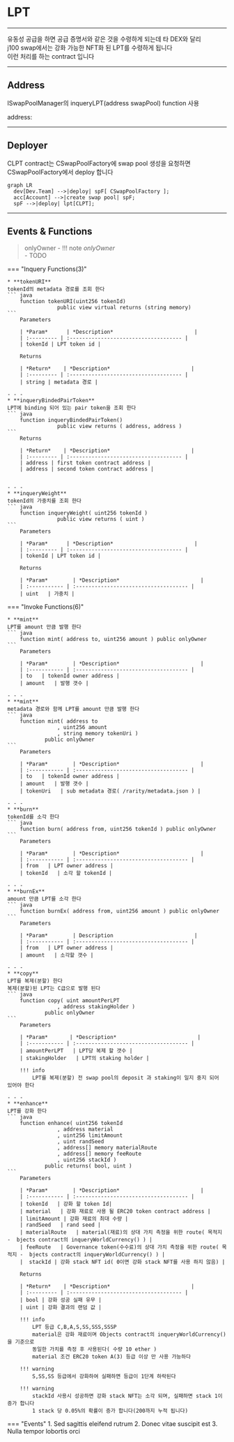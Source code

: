 # **LPT**
- - -
유동성 공급을 하면 공급 증명서와 같은 것을 수령하게 되는데 타 DEX와 달리    
j100 swap에서는 강화 가능한 NFT화 된 LPT를 수령하게 됩니다   
이런 처리를 하는 contract 입니다   

- - -
## **Address**
ISwapPoolManager의 inqueryLPT(address swapPool) function 사용

address:   
- - -

## **Deployer**

CLPT contract는 CSwapPoolFactory에 swap pool 생성을 요청하면   
CSwapPoolFactory에서 deploy 합니다   

``` mermaid
graph LR
  dev[Dev.Team] -->|deploy| spF[ CSwapPoolFactory ];
  acc[Account] -->|create swap pool| spF;
  spF -->|deploy| lpt[CLPT];
```
- - -

## **Events & Functions**

> onlyOwner - 
!!! note
    *onlyOwner*   
    - TODO

=== "Inquery Functions(3)"

    * **tokenURI**   
    tokenId의 metadata 경로를 조회 한다
    ``` java
        function tokenURI(uint256 tokenId) 
                    public view virtual returns (string memory)
    ```   
        Parameters     
           
        | *Param*      | *Description*                          |
        | :--------- | :------------------------------------ |
        | tokenId | LPT token id |

        Returns     

        | *Return*    | *Description*                          |
        | :--------- | :------------------------------------ |
        | string | metadata 경로 |

    - - - 
    * **inqueryBindedPairToken**   
    LPT에 binding 되어 있는 pair token을 조회 한다
    ``` java
        function inqueryBindedPairToken() 
                    public view returns ( address, address ) 
    ```  
        Returns     

        | *Return*    | *Description*                          |
        | :--------- | :------------------------------------ |
        | address | first token contract address |
        | address | second token contract address |


    - - - 
    * **inqueryWeight**   
    tokenId의 가중치를 조회 한다
    ``` java
        function inqueryWeight( uint256 tokenId ) 
                    public view returns ( uint )
    ```  
        Parameters     
           
        | *Param*      | *Description*                          |
        | :--------- | :------------------------------------ |
        | tokenId | LPT token id |

        Returns     
           
        | *Param*        | *Description*                          |
        | :----------- | :------------------------------------ |
        | uint   | 가중치 |



    
=== "Invoke Functions(6)"

    * **mint**   
    LPT를 amount 만큼 발행 한다
    ``` java
        function mint( address to, uint256 amount ) public onlyOwner 
    ```  
        Parameters     
           
        | *Param*        | *Description*                          |
        | :----------- | :------------------------------------ |
        | to   | tokenId owner address |
        | amount   | 발행 갯수 |   

    - - - 
    * **mint**   
    metadata 경로와 함께 LPT를 amount 만큼 발행 한다
    ``` java
        function mint( address to
                    , uint256 amount
                    , string memory tokenUri ) 
                public onlyOwner
    ```  
        Parameters     
           
        | *Param*        | *Description*                          |
        | :----------- | :------------------------------------ |
        | to   | tokenId owner address |
        | amount   | 발행 갯수 |   
        | tokenUri   | sub metadata 경로( /rarity/metadata.json ) |   

    - - - 
    * **burn**   
    tokenId를 소각 한다
    ``` java
        function burn( address from, uint256 tokenId ) public onlyOwner
    ```  
        Parameters     
           
        | *Param*        | *Description*                          |
        | :----------- | :------------------------------------ |
        | from   | LPT owner address |
        | tokenId   | 소각 할 tokenId |  
        
    - - - 
    * **burnEx**   
    amount 만큼 LPT를 소각 한다
    ``` java
        function burnEx( address from, uint256 amount ) public onlyOwner
    ```  
        Parameters     
           
        | *Param*        | Description                          |
        | :----------- | :------------------------------------ |
        | from   | LPT owner address |
        | amount   | 소각할 갯수 |  

    - - - 
    * **copy**   
    LPT를 복제(분할) 한다   
    복제(분할)된 LPT는 C급으로 발행 된다   
    ``` java
        function copy( uint amountPerLPT
                    , address stakingHolder ) 
                public onlyOwner
    ```  
        Parameters     
           
        | *Param*       | *Description*                          |
        | :----------- | :------------------------------------ |
        | amountPerLPT   | LPT당 복제 할 갯수 |
        | stakingHolder   | LPT의 staking holder |           

        !!! info
            LPT를 복제(분할) 전 swap pool의 deposit 과 staking이 일지 중지 되어 있어야 한다      

    - - - 
    * **enhance**   
    LPT를 강화 한다   
    ``` java
        function enhance( uint256 tokenId
                    , address material
                    , uint256 limitAmount
                    , uint randSeed
                    , address[] memory materialRoute
                    , address[] memory feeRoute
                    , uint256 stackId ) 
                public returns( bool, uint )
    ```  
        Parameters     
           
        | *Param*        | *Description*                          |
        | :----------- | :------------------------------------ |
        | tokenId   | 강화 할 token Id|
        | material   | 강화 재료로 사용 될 ERC20 token contract address | 
        | limitAmount | 강화 재료의 최대 수량 |
        | randSeed   | rand seed |
        | materialRoute   | material(재료)의 상대 가치 측정을 위한 route( 목적지 -  bjects contract의 inqueryWorldCurrency() ) |         
        | feeRoute   | Governance token(수수료)의 상대 가치 측정을 위한 route( 목적지 -  bjects contract의 inqueryWorldCurrency() ) |    
        |  stackId | 강화 stack NFT id( 0이면 강화 stack NFT를 사용 하지 않음) |   

        Returns     

        | *Return*    | *Description*                          |
        | :--------- | :------------------------------------ |
        | bool | 강화 성공 실패 유무 |
        | uint | 강화 결과의 랜덤 값 |     

        !!! info            
            LPT 등급 C,B,A,S,SS,SSS,SSSP    
            material은 강화 재료이며 Objects contract의 inqueryWorldCurrency()을 기준으로    
            동일한 가치를 측정 후 사용된다( 수량 10 ether )   
            material 조건 ERC20 token A(3) 등급 이상 만 사용 가능하다   

        !!! warning
            S,SS,SS 등급에서 강화하여 실패하면 등급이 1단계 하락된다

        !!! warning
            stackId 사용시 성공하면 강화 stack NFT는 소각 되며, 실패하면 stack 1이 증가 합니다   
            1 stack 당 0.05%의 확률이 증가 합니다(200까지 누적 됩니다)            
    
=== "Events"
    1. Sed sagittis eleifend rutrum
    2. Donec vitae suscipit est
    3. Nulla tempor lobortis orci

